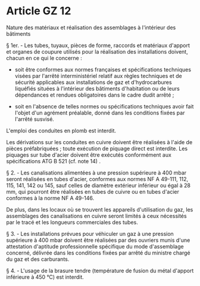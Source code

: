 # Article GZ 12

Nature des matériaux et réalisation des assemblages à l'intérieur des bâtiments

§ 1er. - Les tubes, tuyaux, pièces de forme, raccords et matériaux d'apport et organes de coupure utilisés pour la réalisation des installations doivent, chacun en ce qui le concerne :

- soit être conformes aux normes françaises et spécifications techniques visées par l'arrêté interministériel relatif aux règles techniques et de sécurité applicables aux installations de gaz et d'hydrocarbures liquéfiés situées à l'intérieur des bâtiments d'habitation ou de leurs dépendances et rendues obligatoires dans le cadre dudit arrêté ;

- soit en l'absence de telles normes ou spécifications techniques avoir fait l'objet d'un agrément préalable, donné dans les conditions fixées par l'arrêté susvisé.

L'emploi des conduites en plomb est interdit.

Les dérivations sur les conduites en cuivre doivent être réalisées à l'aide de pièces préfabriquées ; toute exécution de piquage direct est interdite. Les piquages sur tube d'acier doivent être exécutés conformément aux spécifications ATG B 521 (cf. note 14) .

§ 2. - Les canalisations alimentées à une pression supérieure à 400 mbar seront réalisées en tubes d'acier, conformes aux normes NF A 49-111, 112, 115, 141, 142 ou 145, sauf celles de diamètre extérieur inférieur ou égal à 28 mm, qui pourront être réalisées en tubes de cuivre ou en tubes d'acier conformes à la norme NF A 49-146.

De plus, dans les locaux où se trouvent les appareils d'utilisation du gaz, les assemblages des canalisations en cuivre seront limités à ceux nécessités par le tracé et les longueurs commerciales des tubes.

§ 3. - Les installations prévues pour véhiculer un gaz à une pression supérieure à 400 mbar doivent être réalisées par des ouvriers munis d'une attestation d'aptitude professionnelle spécifique du mode d'assemblage concerné, délivrée dans les conditions fixées par arrêté du ministre chargé du gaz et des carburants.

§ 4. - L'usage de la brasure tendre (température de fusion du métal d'apport inférieure à 450 °C) est interdit.
